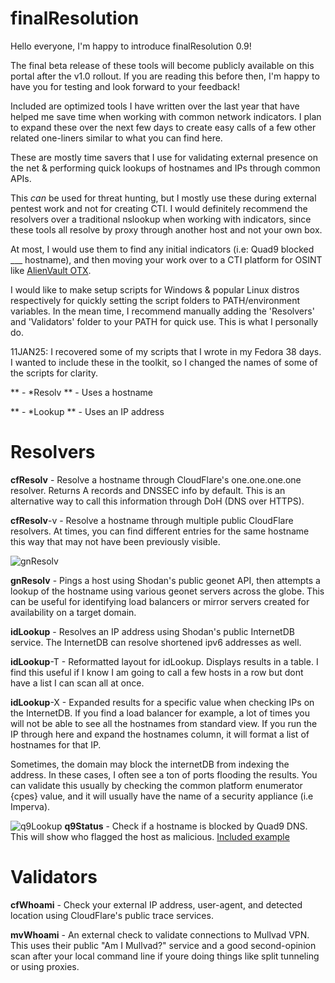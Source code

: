 # finalResolution

Hello everyone, I'm happy to introduce finalResolution 0.9!

The final beta release of these tools will become publicly available on this portal after the v1.0 rollout. If you are reading this before then, I'm happy to have you for testing and look forward to your feedback!

Included are optimized tools I have written over the last year that have helped me save time when working with common network indicators. I plan to expand these over the next few days to create easy calls of a few other related one-liners similar to what you can find here. 

These are mostly time savers that I use for validating external presence on the net & performing quick lookups of hostnames and IPs through common APIs. 

This *can* be used for threat hunting, but I mostly use these during external pentest work and not for creating CTI. 
I would definitely recommend the resolvers over a traditional nslookup when working with indicators, since these tools all resolve by proxy through another host and not your own box.

At most, I would use them to find any initial indicators (i.e: Quad9 blocked ___ hostname), and then moving your work over to a CTI platform for OSINT like [AlienVault OTX](https://otx.alienvault.com/). 

I would like to make setup scripts for Windows & popular Linux distros respectively for quickly setting the script folders to PATH/environment variables. In the mean time, I recommend manually adding the 'Resolvers' and 'Validators' folder to your PATH for quick use. This is what I personally do. 

11JAN25: I recovered some of my scripts that I wrote in my Fedora 38 days. I wanted to include these in the toolkit, so I changed the names of some of the scripts for clarity.

** - *Resolv ** -  Uses a hostname 

** - *Lookup ** -  Uses an IP address

# Resolvers

**cfResolv** - Resolve a hostname through CloudFlare's one.one.one.one resolver. Returns A records and DNSSEC info by default. This is an alternative way to call this information through DoH (DNS over HTTPS).

**cfResolv**-v - Resolve a hostname through multiple public CloudFlare resolvers. At times, you can find different entries for the same hostname this way that may not have been previously visible.

![gnResolv](https://github.com/user-attachments/assets/4f05c0dc-f874-4f35-9d6c-74c73f336c5d)

**gnResolv** - Pings a host using Shodan's public geonet API, then attempts a lookup of the hostname using various geonet servers across the globe. This can be useful for identifying load balancers or mirror servers created for availability on a target domain.

**idLookup** - Resolves an IP address using Shodan's public InternetDB service. The InternetDB can resolve shortened ipv6 addresses as well.

**idLookup**-T - Reformatted layout for idLookup. Displays results in a table. I find this useful if I know I am going to call a few hosts in a row but dont have a list I can scan all at once.

**idLookup**-X - Expanded results for a specific value when checking IPs on the InternetDB. If you find a load balancer for example, a lot of times you will not be able to see all the hostnames from standard view. If you run the IP through here and expand the hostnames column, it will format a list of hostnames for that IP. 

Sometimes, the domain may block the internetDB from indexing the address. In these cases, I often see a ton of ports flooding the results. You can validate this usually by checking the common platform enumerator {cpes} value, and it will usually have the name of a security appliance (i.e Imperva).

![q9Lookup](https://github.com/user-attachments/assets/5824df60-2dff-46b9-a05a-81bfb21f267e)
**q9Status** - Check if a hostname is blocked by Quad9 DNS. This will show who flagged the host as malicious. [Included example](https://otx.alienvault.com/pulse/67427da18d25f8ccab50b440)

# Validators

**cfWhoami** - Check your external IP address, user-agent, and detected location using CloudFlare's public trace services.

**mvWhoami** - An external check to validate connections to Mullvad VPN. This uses their public "Am I Mullvad?" service and a good second-opinion scan after your local command line if youre doing things like split tunneling or using proxies.
